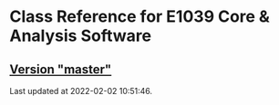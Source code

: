 # Class Reference for E1039 Core & Analysis Software
## [Version "master"](master/)
Last updated at 2022-02-02 10:51:46.
